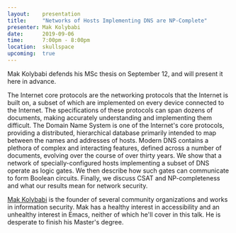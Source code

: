 ```yaml
---
layout:    presentation
title:     "Networks of Hosts Implementing DNS are NP-Complete"
presenter: Mak Kolybabi
date:      2019-09-06
time:      7:00pm - 8:00pm
location:  skullspace
upcoming:  true
---
```


Mak Kolybabi defends his MSc thesis on September 12, and will present it here in advance.

The Internet core protocols are the networking protocols that the Internet is built on, a subset of which are implemented on every device connected to the Internet. The specifications of these protocols can span dozens of documents, making accurately understanding and implementing them difficult. The Domain Name System is one of the Internet's core protocols, providing a distributed, hierarchical database primarily intended to map between the names and addresses of hosts. Modern DNS contains a plethora of complex and interacting features, defined across a number of documents, evolving over the course of over thirty years. We show that a network of specially-configured hosts implementing a subset of DNS operate as logic gates. We then describe how such gates can communicate to form Boolean circuits. Finally, we discuss CSAT and NP-completeness and what our results mean for network security.

[Mak Kolybabi](http://mogigoma.com/) is the founder of several community organizations and works in information security. Mak has a healthy interest in accessibility and an unhealthy interest in Emacs, neither of which he'll cover in this talk. He is desperate to finish his Master's degree.
